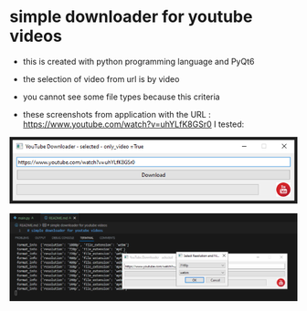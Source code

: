 # simple downloader for youtube videos 

 - this is created with python programming language and PyQt6 

 - the selection of video from url is by video 

 - you cannot see some file types because this criteria 

 - these screenshots from application with the URL : https://www.youtube.com/watch?v=uhYLfK8GSr0 I tested: 
 
 ![screenshot_catafest_yt_downloader](screenshot_catafest_yt_downloader.png)

 ![visual_code_tested](visual_code_tested.png)